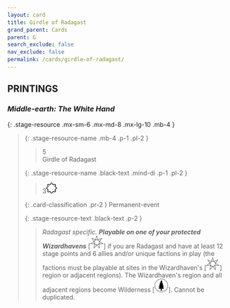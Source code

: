 ```yaml
---
layout: card
title: Girdle of Radagast
grand_parent: Cards
parent: G
search_exclude: false
nav_exclude: false
permalink: /cards/girdle-of-radagast/
---
```


## PRINTINGS


### _Middle-earth: The White Hand_

{: .stage-resource .mx-sm-6 .mx-md-8 .mx-lg-10 .mb-4 }
> {: .stage-resource-name .mb-4 .p-1 .pl-2 }
> > <div class="card-mp">5</div>
> > <div class="card-name">Girdle of Radagast</div>
>
> {: .stage-resource-name .black-text .mind-di .p-1 .pl-2 }
> > 3![](/assets/images/stage-point.svg)
>
> {: .card-classification .pr-2 }
> Permanent-event
>
> {: .stage-resource-text .black-text .p-2 }
> > _Radagast specific._ ***Playable on one of your protected Wizardhavens*** \[![](/assets/images/free-haven.svg)] if you are Radagast and have at least 12 stage points and 6 allies and/or unique factions in play (the factions must be playable at sites in the Wizardhaven's \[![](/assets/images/free-haven.svg)] region or adjacent regions). The Wizardhaven's region and all adjacent regions become Wilderness \[![](/assets/images/wilderness.svg)]. Cannot be duplicated.  
> 
